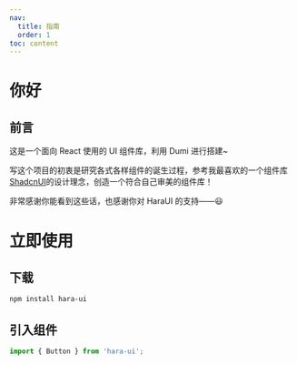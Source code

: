 ```yaml
---
nav:
  title: 指南
  order: 1
toc: content
---
```


# 你好

## 前言

这是一个面向 React 使用的 UI 组件库，利用 Dumi 进行搭建~

写这个项目的初衷是研究各式各样组件的诞生过程，参考我最喜欢的一个组件库[ShadcnUI](https://ui.shadcn.com)的设计理念，创造一个符合自己审美的组件库！

非常感谢你能看到这些话，也感谢你对 HaraUI 的支持——😃

# 立即使用

## 下载

```bash
npm install hara-ui
```

## 引入组件

```js
import { Button } from 'hara-ui';
```
